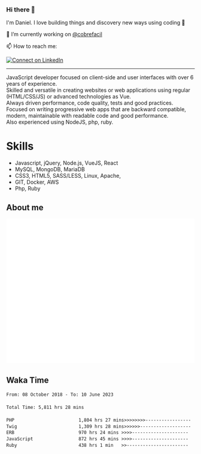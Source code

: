 ### Hi there 👋

I'm Daniel. I love building things and discovery new ways using coding :raised_hands: 

🔭 I’m currently working on [@cobrefacil](https://www.cobrefacil.com.br/)

📫 How to reach me:

[![Connect on LinkedIn](https://img.shields.io/badge/--linkedin?label=LinkedIn&logo=LinkedIn&style=social)](https://www.linkedin.com/in/daniel-cerverizzo/)

---

JavaScript developer focused on client-side and user interfaces with over 6 years of experience.  
Skilled and versatile in creating websites or web applications using regular (HTML/CSS/JS) or advanced technologies as Vue.  
Always driven performance, code quality, tests and good practices.  
 Focused on writing progressive web apps that are backward compatible, modern, maintainable with readable code and good performance.  
Also experienced using NodeJS, php, ruby. 


# Skills

 - Javascript, jQuery, Node.js, VueJS, React
 - MySQL, MongoDB, MariaDB    
 - CSS3, HTML5, SASS/LESS,  Linux, Apache,
 - GIT, Docker, AWS
 - Php, Ruby

## About me

![Metrics](/github-metrics.svg)

## Waka Time

<!--START_SECTION:waka-->

```txt
From: 08 October 2018 - To: 10 June 2023

Total Time: 5,811 hrs 28 mins

PHP                        1,804 hrs 27 mins>>>>>>>>-----------------   31.05 %
Twig                       1,309 hrs 28 mins>>>>>>-------------------   22.53 %
ERB                        970 hrs 24 mins >>>>---------------------   16.70 %
JavaScript                 872 hrs 45 mins >>>>---------------------   15.02 %
Ruby                       438 hrs 1 min   >>-----------------------   07.54 %
```

<!--END_SECTION:waka-->

